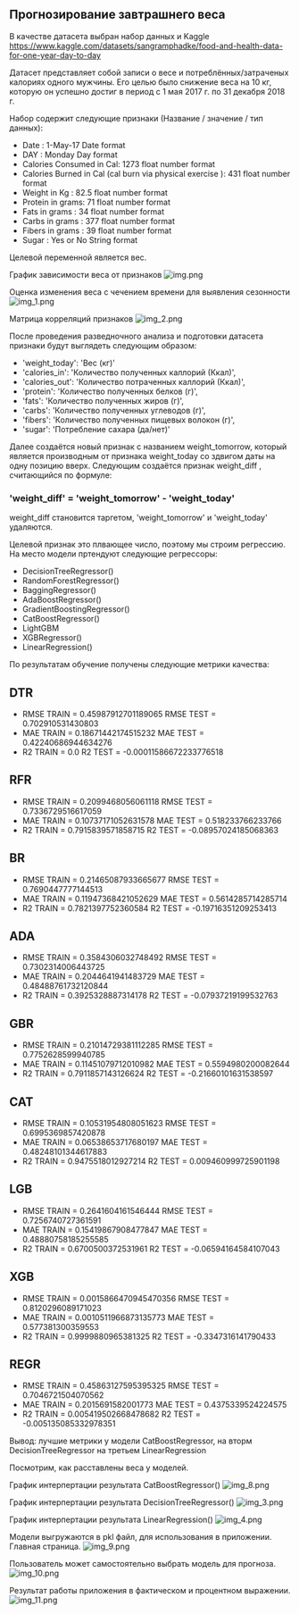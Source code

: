 ## Прогнозирование завтрашнего веса

В качестве датасета выбран набор данных и Kaggle 
https://www.kaggle.com/datasets/sangramphadke/food-and-health-data-for-one-year-day-to-day

Датасет представляет собой записи о весе и потреблённых/затраченых калориях одного мужчины.
Его целью было снижение веса на 10 кг, которую он успешно достиг в период с 1 мая 2017 г. по 31 декабря 2018 г.

Набор содержит следующие признаки (Название / значение / тип данных):

* Date : 1-May-17 Date format
* DAY : Monday Day format
* Calories Consumed in Cal: 1273 float number format
* Calories Burned in Cal (cal burn via physical exercise ): 431 float number format
* Weight in Kg : 82.5 float number format
* Protein in grams: 71 float number format
* Fats in grams : 34 float number format
* Carbs in grams : 377 float number format
* Fibers in grams : 39 float number format
* Sugar : Yes or No String format

Целевой переменной является вес.

График зависимости веса от признаков
![img.png](img.png)

Оценка изменения веса с чечением времени для выявления сезонности
![img_1.png](img_1.png)

Матрица корреляций признаков
![img_2.png](img_2.png)

После проведения разведночного анализа и подготовки датасета признаки будут выглядеть следующим образом:

* 'weight_today': 'Вес (кг)'
* 'calories_in': 'Количество полученных каллорий (Ккал)',
* 'calories_out': 'Количество потраченных каллорий (Ккал)',
* 'protein': 'Количество полученных белков (г)',
* 'fats': 'Количество полученных жиров (г)',
* 'carbs': 'Количество полученных углеводов (г)',
* 'fibers': 'Количество полученных пищевых волокон (г)',
* 'sugar': 'Потребление сахара (да/нет)'

Далее создаётся новый признак с названием weight_tomorrow, который является производным от признака weight_today со здвигом даты на одну позицию вверх.
Следующим создаётся признак weight_diff , считающийся по формуле:
### 'weight_diff' = 'weight_tomorrow' - 'weight_today'

weight_diff становится таргетом, 'weight_tomorrow' и 'weight_today' удаляются.

Целевой признак это плвающее число, поэтому мы строим регрессию. На место модели пртендуют следующие регрессоры:

* DecisionTreeRegressor()
* RandomForestRegressor()
* BaggingRegressor()
* AdaBoostRegressor()
* GradientBoostingRegressor()
* CatBoostRegressor()
* LightGBM
* XGBRegressor()
* LinearRegression()

По результатам обучение получены следующие метрики качества:

## DTR
* RMSE TRAIN = 0.45987912701189065 RMSE TEST = 0.702910531430803
* MAE TRAIN = 0.18671442174515232 MAE TEST = 0.42240686944634276
* R2 TRAIN = 0.0 R2 TEST = -0.00011586672233776518
## RFR
* RMSE TRAIN = 0.2099468056061118 RMSE TEST = 0.7336729516617059
* MAE TRAIN = 0.10737171052631578 MAE TEST = 0.518233766233766
* R2 TRAIN = 0.7915839571858715 R2 TEST = -0.08957024185068363
## BR
* RMSE TRAIN = 0.21465087933665677 RMSE TEST = 0.7690447777144513
* MAE TRAIN = 0.11947368421052629 MAE TEST = 0.5614285714285714
* R2 TRAIN = 0.7821397752360584 R2 TEST = -0.19716351209253413
## ADA
* RMSE TRAIN = 0.3584306032748492 RMSE TEST = 0.7302314006443725
* MAE TRAIN = 0.2044641941483729 MAE TEST = 0.48488761732120844
* R2 TRAIN = 0.3925328887314178 R2 TEST = -0.07937219199532763
## GBR
* RMSE TRAIN = 0.21014729381112285 RMSE TEST = 0.7752628599940785
* MAE TRAIN = 0.11451079712010982 MAE TEST = 0.5594980200082644
* R2 TRAIN = 0.7911857143126624 R2 TEST = -0.21660101631538597
## CAT
* RMSE TRAIN = 0.10531954808051623 RMSE TEST = 0.6995369857420878
* MAE TRAIN = 0.06538653717680197 MAE TEST = 0.48248101344617883
* R2 TRAIN = 0.9475518012927214 R2 TEST = 0.009460999725901198
## LGB
* RMSE TRAIN = 0.2641604161546444 RMSE TEST = 0.7256740727361591
* MAE TRAIN = 0.15419867908477847 MAE TEST = 0.48880758185255585
* R2 TRAIN = 0.6700500372531961 R2 TEST = -0.06594164584107043
## XGB
* RMSE TRAIN = 0.0015866470945470356 RMSE TEST = 0.8120296089171023
* MAE TRAIN = 0.0010511966873135773 MAE TEST = 0.577381300359553
* R2 TRAIN = 0.9999880965381325 R2 TEST = -0.3347316141790433
## REGR
* RMSE TRAIN = 0.45863127595395325 RMSE TEST = 0.7046721504070562
* MAE TRAIN = 0.2015691582001773 MAE TEST = 0.4375339524224575
* R2 TRAIN = 0.005419502668478682 R2 TEST = -0.005135085332978351

Вывод: лучшие метрики у модели CatBoostRegressor, на вторм DecisionTreeRegressor на третьем LinearRegression

Посмотрим, как расставлены веса у моделей.

График интерпертации результата CatBoostRegressor()
![img_8.png](img_8.png)

График интерпертации результата DecisionTreeRegressor()
![img_3.png](img_3.png)

График интерпертации результата LinearRegression()
![img_4.png](img_4.png)

Модели выгружаются в pkl файл, для использования в приложении. Главная страница.
![img_9.png](img_9.png)

Пользователь может самостоятельно выбрать модель для прогноза.
![img_10.png](img_10.png)

Результат работы приложения в фактическом и процентном выражении.
![img_11.png](img_11.png)
